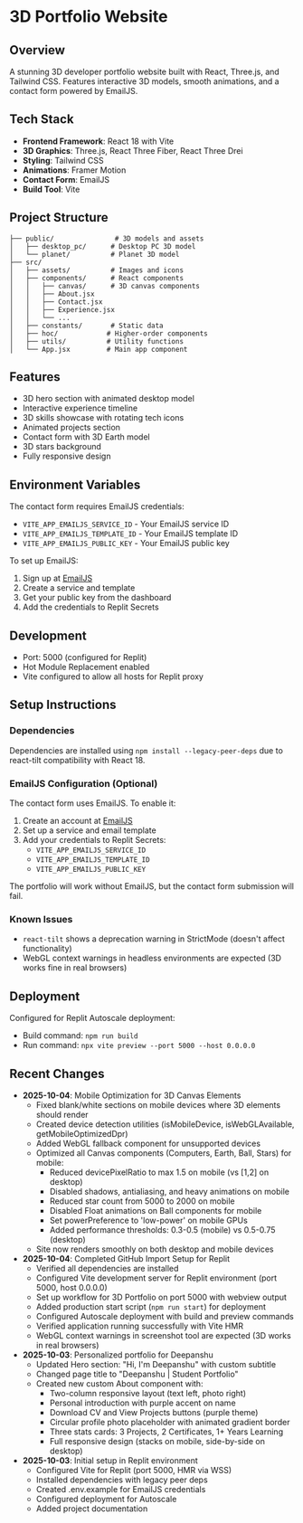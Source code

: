 # 3D Portfolio Website

## Overview
A stunning 3D developer portfolio website built with React, Three.js, and Tailwind CSS. Features interactive 3D models, smooth animations, and a contact form powered by EmailJS.

## Tech Stack
- **Frontend Framework**: React 18 with Vite
- **3D Graphics**: Three.js, React Three Fiber, React Three Drei
- **Styling**: Tailwind CSS
- **Animations**: Framer Motion
- **Contact Form**: EmailJS
- **Build Tool**: Vite

## Project Structure
```
├── public/               # 3D models and assets
│   ├── desktop_pc/      # Desktop PC 3D model
│   └── planet/          # Planet 3D model
├── src/
│   ├── assets/          # Images and icons
│   ├── components/      # React components
│   │   ├── canvas/      # 3D canvas components
│   │   ├── About.jsx
│   │   ├── Contact.jsx
│   │   ├── Experience.jsx
│   │   └── ...
│   ├── constants/       # Static data
│   ├── hoc/            # Higher-order components
│   ├── utils/          # Utility functions
│   └── App.jsx         # Main app component
```

## Features
- 3D hero section with animated desktop model
- Interactive experience timeline
- 3D skills showcase with rotating tech icons
- Animated projects section
- Contact form with 3D Earth model
- 3D stars background
- Fully responsive design

## Environment Variables
The contact form requires EmailJS credentials:
- `VITE_APP_EMAILJS_SERVICE_ID` - Your EmailJS service ID
- `VITE_APP_EMAILJS_TEMPLATE_ID` - Your EmailJS template ID  
- `VITE_APP_EMAILJS_PUBLIC_KEY` - Your EmailJS public key

To set up EmailJS:
1. Sign up at [EmailJS](https://www.emailjs.com/)
2. Create a service and template
3. Get your public key from the dashboard
4. Add the credentials to Replit Secrets

## Development
- Port: 5000 (configured for Replit)
- Hot Module Replacement enabled
- Vite configured to allow all hosts for Replit proxy

## Setup Instructions

### Dependencies
Dependencies are installed using `npm install --legacy-peer-deps` due to react-tilt compatibility with React 18.

### EmailJS Configuration (Optional)
The contact form uses EmailJS. To enable it:
1. Create an account at [EmailJS](https://www.emailjs.com/)
2. Set up a service and email template
3. Add your credentials to Replit Secrets:
   - `VITE_APP_EMAILJS_SERVICE_ID`
   - `VITE_APP_EMAILJS_TEMPLATE_ID`
   - `VITE_APP_EMAILJS_PUBLIC_KEY`

The portfolio will work without EmailJS, but the contact form submission will fail.

### Known Issues
- `react-tilt` shows a deprecation warning in StrictMode (doesn't affect functionality)
- WebGL context warnings in headless environments are expected (3D works fine in real browsers)

## Deployment
Configured for Replit Autoscale deployment:
- Build command: `npm run build`
- Run command: `npx vite preview --port 5000 --host 0.0.0.0`

## Recent Changes
- **2025-10-04**: Mobile Optimization for 3D Canvas Elements
  - Fixed blank/white sections on mobile devices where 3D elements should render
  - Created device detection utilities (isMobileDevice, isWebGLAvailable, getMobileOptimizedDpr)
  - Added WebGL fallback component for unsupported devices
  - Optimized all Canvas components (Computers, Earth, Ball, Stars) for mobile:
    - Reduced devicePixelRatio to max 1.5 on mobile (vs [1,2] on desktop)
    - Disabled shadows, antialiasing, and heavy animations on mobile
    - Reduced star count from 5000 to 2000 on mobile
    - Disabled Float animations on Ball components for mobile
    - Set powerPreference to 'low-power' on mobile GPUs
    - Added performance thresholds: 0.3-0.5 (mobile) vs 0.5-0.75 (desktop)
  - Site now renders smoothly on both desktop and mobile devices
- **2025-10-04**: Completed GitHub Import Setup for Replit
  - Verified all dependencies are installed
  - Configured Vite development server for Replit environment (port 5000, host 0.0.0.0)
  - Set up workflow for 3D Portfolio on port 5000 with webview output
  - Added production start script (`npm run start`) for deployment
  - Configured Autoscale deployment with build and preview commands
  - Verified application running successfully with Vite HMR
  - WebGL context warnings in screenshot tool are expected (3D works in real browsers)
- **2025-10-03**: Personalized portfolio for Deepanshu
  - Updated Hero section: "Hi, I'm Deepanshu" with custom subtitle
  - Changed page title to "Deepanshu | Student Portfolio"
  - Created new custom About component with:
    - Two-column responsive layout (text left, photo right)
    - Personal introduction with purple accent on name
    - Download CV and View Projects buttons (purple theme)
    - Circular profile photo placeholder with animated gradient border
    - Three stats cards: 3 Projects, 2 Certificates, 1+ Years Learning
    - Full responsive design (stacks on mobile, side-by-side on desktop)
- **2025-10-03**: Initial setup in Replit environment
  - Configured Vite for Replit (port 5000, HMR via WSS)
  - Installed dependencies with legacy peer deps
  - Created .env.example for EmailJS credentials
  - Configured deployment for Autoscale
  - Added project documentation
